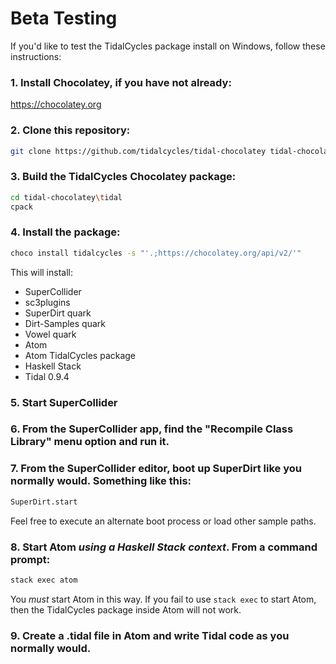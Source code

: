 # Beta Testing

If you'd like to test the TidalCycles package install on Windows, follow these instructions:

### 1. Install Chocolatey, if you have not already:

https://chocolatey.org

### 2. Clone this repository:

```bash
git clone https://github.com/tidalcycles/tidal-chocolatey tidal-chocolatey
```

### 3. Build the TidalCycles Chocolatey package:

```bash
cd tidal-chocolatey\tidal
cpack
```

### 4. Install the package:

```bash
choco install tidalcycles -s "'.;https://chocolatey.org/api/v2/'"
```

This will install:

- SuperCollider
- sc3plugins
- SuperDirt quark
- Dirt-Samples quark
- Vowel quark
- Atom
- Atom TidalCycles package
- Haskell Stack
- Tidal 0.9.4

### 5. Start SuperCollider

### 6. From the SuperCollider app, find the "Recompile Class Library" menu option and run it.

### 7. From the SuperCollider editor, boot up SuperDirt like you normally would. Something like this:

```bash
SuperDirt.start
```

Feel free to execute an alternate boot process or load other sample paths.

### 8. Start Atom *using a Haskell Stack context*. From a command prompt:

```bash
stack exec atom
```

You *must* start Atom in this way. If you fail to use `stack exec` to start Atom, then the TidalCycles package inside Atom will not work.


### 9. Create a .tidal file in Atom and write Tidal code as you normally would. 

